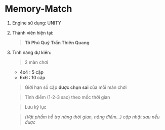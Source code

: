 # Memory-Match
1. Engine sử dụng: UNITY
2. Thành viên hiện tại:
   > **Tô Phú Quý**
   > **Trần Thiên Quang**
3. Tính năng dự kiến:
   > 2 màn chơi
     - 4x4 : 5 cặp
     - 6x6 : 10 cặp
       
   > Giới hạn số cặp **được chọn sai** của mỗi màn chơi
   
   > Tính điểm (1-2-3 sao) theo mốc thời gian
   
   > Lưu kỷ lục
   
   > *(Vật phẩm hỗ trợ nâng thời gian, nâng điểm...) cập nhật sau nếu được* 
